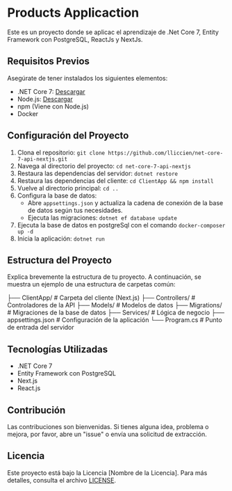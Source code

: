 # Products Applicaction

Este es un proyecto donde se aplicac el aprendizaje de .Net Core 7, Entity Framework con PostgreSQL, ReactJs y NextJs.

## Requisitos Previos

Asegúrate de tener instalados los siguientes elementos:

- .NET Core 7: [Descargar](https://dotnet.microsoft.com/download)
- Node.js: [Descargar](https://nodejs.org)
- npm (Viene con Node.js)
- Docker

## Configuración del Proyecto

1. Clona el repositorio: `git clone https://github.com/lliccien/net-core-7-api-nextjs.git`
2. Navega al directorio del proyecto: `cd net-core-7-api-nextjs`
3. Restaura las dependencias del servidor: `dotnet restore`
4. Restaura las dependencias del cliente: `cd ClientApp && npm install`
5. Vuelve al directorio principal: `cd ..`
6. Configura la base de datos:
   - Abre `appsettings.json` y actualiza la cadena de conexión de la base de datos según tus necesidades.
   - Ejecuta las migraciones: `dotnet ef database update`
7. Ejecuta la base de datos en postgreSql con el comando `docker-composer up -d`
8. Inicia la aplicación: `dotnet run`

## Estructura del Proyecto

Explica brevemente la estructura de tu proyecto. A continuación, se muestra un ejemplo de una estructura de carpetas común:

├── ClientApp/ # Carpeta del cliente (Next.js)
├── Controllers/ # Controladores de la API
├── Models/ # Modelos de datos
├── Migrations/ # Migraciones de la base de datos
├── Services/ # Lógica de negocio
├── appsettings.json # Configuración de la aplicación
└── Program.cs # Punto de entrada del servidor


## Tecnologías Utilizadas

- .NET Core 7
- Entity Framework con PostgreSQL
- Next.js
- React.js

## Contribución

Las contribuciones son bienvenidas. Si tienes alguna idea, problema o mejora, por favor, abre un "issue" o envía una solicitud de extracción.

## Licencia

Este proyecto está bajo la Licencia [Nombre de la Licencia]. Para más detalles, consulta el archivo [LICENSE](./LICENSE).

